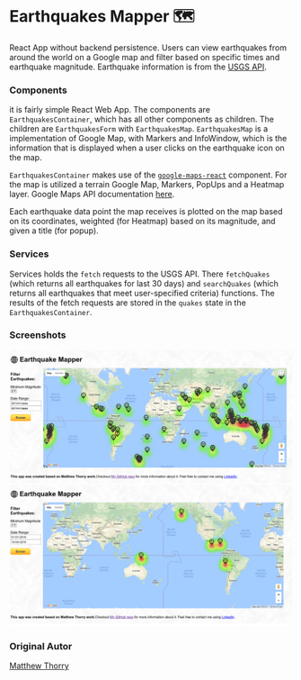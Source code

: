 # Earthquakes Mapper 🗺
React App without backend persistence. Users can view earthquakes from around the world on a Google map and filter based on specific times and earthquake magnitude. Earthquake information is from the [USGS API](https://earthquake.usgs.gov/fdsnws/event/1/).

### Components
it is fairly simple React Web App. The components are `EarthquakesContainer`, which has all other components as children. The children are `EarthquakesForm` with `EarthquakesMap`. `EarthquakesMap` is a implementation of Google Map, with Markers and InfoWindow, which is the information that is displayed when a user clicks on the earthquake icon on the map.

`EarthquakesContainer` makes use of the [`google-maps-react`](https://www.npmjs.com/package/google-maps-react) component. For the map is utilized a terrain Google Map, Markers, PopUps and a Heatmap layer. Google Maps API documentation [here](https://developers.google.com/maps/documentation/javascript/).

Each earthquake data point the map receives is plotted on the map based on its coordinates, weighted (for Heatmap) based on its magnitude, and given a title (for popup).

### Services
Services holds the `fetch` requests to the USGS API. There `fetchQuakes` (which returns all earthquakes for last 30 days) and `searchQuakes` (which returns all earthquakes that meet user-specified criteria) functions. The results of the fetch requests are stored in the `quakes` state in the `EarthquakesContainer`. 

### Screenshots
![Default page](./screenshots/01-defaultView.png)
![Search Result](./screenshots/02-magnitude7.png)

### Original Autor
[Matthew Thorry](https://github.com/mthorry)